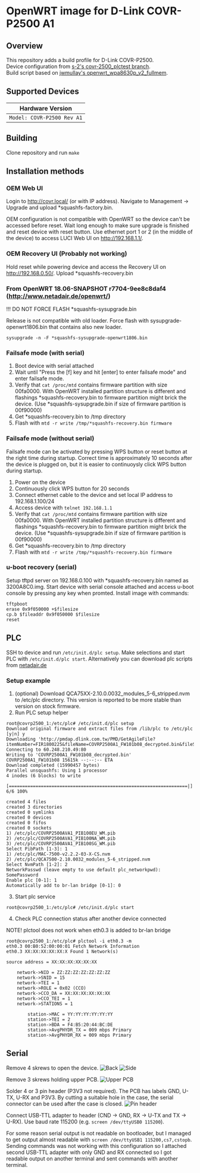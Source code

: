 # OpenWRT image for D-Link COVR-P2500 A1

## Overview

This repository adds a build profile for D-Link COVR-P2500.  
Device configuration from [s-2's covr-2500_plctest branch](https://github.com/s-2/openwrt/tree/covr-2500_plctest).  
Build script based on [jwmullay's openwrt_wpa8630p_v2_fullmem](https://github.com/jwmullally/openwrt_wpa8630p_v2_fullmem).  

## Supported Devices

| Hardware Version |
| --- |
| `Model: COVR-P2500 Rev A1` |


## Building

Clone repository and run `make`

## Installation methods

### OEM Web UI
Login to http://covr.local/ (or with IP address). Navigate to Management -> Upgrade and upload *squashfs-factory.bin.

OEM configuration is not compatible with OpenWRT so the device can't be accessed before reset. Wait long enough to make sure upgrade is finished and reset device with reset button. Use ethernet port 1 or 2 (in the middle of the device) to access LUCI Web UI on http://192.168.1.1/.

### OEM Recovery UI (Probably not working)
Hold reset while powering device and access the Recovery UI on http://192.168.0.50/. Upload *squashfs-recovery.bin

### From OpenWRT 18.06-SNAPSHOT r7704-9ee8c8daf4 (http://www.netadair.de/openwrt/)
!!! DO NOT FORCE FLASH *squashfs-sysupgrade.bin

Release is not compatible with old loader. Force flash with sysupgrade-openwrt1806.bin that contains also new loader.
```
sysupgrade -n -F *squashfs-sysupgrade-openwrt1806.bin
```

### Failsafe mode (with serial)

1. Boot device with serial attached
2. Wait until "Press the [f] key and hit [enter] to enter failsafe mode" and enter failsafe mode.
3. Verify that `cat /proc/mtd` contains firmware partition with size 00fa0000. With OpenWRT installed partition structure is different and flashings *squashfs-recovery.bin to firmware partition might brick the device. (Use *squashfs-sysupgrade.bin if size of firmware partition is 00f90000)
4. Get *squashfs-recovery.bin to /tmp directory
5. Flash with `mtd -r write /tmp/*squashfs-recovery.bin firmware`

### Failsafe mode (without serial)

Failsafe mode can be activated by pressing WPS button or reset button at the right time during startup. Correct time is approximately 10 seconds after the device is plugged on, but it is easier to continuoysly click WPS button during startup.

1. Power on the device
2. Continuously click WPS button for 20 seconds
3. Connect ethernet cable to the device and set local IP address to 192.168.1.100/24
4. Access device with `telnet 192.168.1.1`
5. Verify that `cat /proc/mtd` contains firmware partition with size 00fa0000. With OpenWRT installed partition structure is different and flashings *squashfs-recovery.bin to firmware partition might brick the device. (Use *squashfs-sysupgrade.bin if size of firmware partition is 00f90000)
6. Get *squashfs-recovery.bin to /tmp directory
7. Flash with `mtd -r write /tmp/*squashfs-recovery.bin firmware`


### u-boot recovery (serial)
Setup tftpd server on 192.168.0.100 with *squashfs-recovery.bin named as 3200A8C0.img.
Start device with serial console attached and access u-boot console by pressing any key when promted.
Install image with commands:
```
tftpboot
erase 0x9f050000 +$filesize
cp.b $fileaddr 0x9f050000 $filesize
reset
```

## PLC

SSH to device and run `/etc/init.d/plc setup`. Make selections and start PLC with `/etc/init.d/plc start`. Alternatively you can download plc scripts from [netadair.de](http://www.netadair.de/openwrt/)

### Setup example

1. (optional) Download QCA75XX-2.10.0.0032_modules_5-6_stripped.nvm to /etc/plc directory. This version is reported to be more stable than version on stock firmware.
2. Run PLC setup helper
```
root@covrp2500_1:/etc/plc# /etc/init.d/plc setup
Download original firmware and extract files from /lib/plc to /etc/plc [y|n] y
Downloading 'http://pmdap.dlink.com.tw/PMD/GetAgileFile?itemNumber=FIR1800225&fileName=COVRP2500A1_FW101b08_decrypted.bin&fileSize=1.5990457E7;1.5992229E7;65141.0;'
Connecting to 60.248.210.49:80
Writing to 'COVRP2500A1_FW101b08_decrypted.bin'
COVRP2500A1_FW101b08 15615k --:--:-- ETA
Download completed (15990457 bytes)
Parallel unsquashfs: Using 1 processor
4 inodes (6 blocks) to write

[===================================================================|] 6/6 100%

created 4 files
created 3 directories
created 0 symlinks
created 0 devices
created 0 fifos
created 0 sockets
1) /etc/plc/COVRP2500AVA1_PIB100EU_WM.pib
2) /etc/plc/COVRP2500AVA1_PIB100NA_WM.pib
3) /etc/plc/COVRP2500AVA1_PIB100SG_WM.pib
Select PibPath [1-3]: 1
1) /etc/plc/MAC-7500-v2.2.2-03-X-CS.nvm
2) /etc/plc/QCA7500-2.10.0032_modules_5-6_stripped.nvm
Select NvmPath [1-2]: 2
NetworkPasswd (leave empty to use default plc_networkpwd): SomePassword
Enable plc [0-1]: 1
Automatically add to br-lan bridge [0-1]: 0
```

3. Start plc service
```
root@covrp2500_1:/etc/plc# /etc/init.d/plc start
```

4. Check PLC connection status after another device connected

NOTE! plctool does not work when eth0.3 is added to br-lan bridge

```
root@covrp2500_1:/etc/plc# plctool -i eth0.3 -m
eth0.3 00:B0:52:00:00:01 Fetch Network Information
eth0.3 XX:XX:XX:XX:XX:X Found 1 Network(s)

source address = XX:XX:XX:XX:XX:XX

    network->NID = ZZ:ZZ:ZZ:ZZ:ZZ:ZZ:ZZ
    network->SNID = 15
    network->TEI = 1
    network->ROLE = 0x02 (CCO)
    network->CCO_DA = XX:XX:XX:XX:XX:XX
    network->CCO_TEI = 1
    network->STATIONS = 1

        station->MAC = YY:YY:YY:YY:YY:YY
        station->TEI = 2
        station->BDA = F4:B5:20:44:BC:DE
        station->AvgPHYDR_TX = 009 mbps Primary
        station->AvgPHYDR_RX = 009 mbps Primary

```


## Serial
Remove 4 skrews to open the device.
![Back](pictures/back.jpg)
![Side](pictures/side.jpg)

Remove 3 skrews holding upper PCB.
![Upper PCB](pictures/upper_pcb.jpg)

Solder 4 or 3 pin header (P3V3 not required). The PCB has labels GND, U-TX, U-RX and P3V3. By cutting a suitable hole in the case, the serial connector can be used after the case is closed.
![Pin header](pictures/pin_header.jpg)

Connect USB-TTL adapter to header (CND -> GND, RX -> U-TX and TX -> U-RX). Use baud rate 115200 (e.g. `screen /dev/ttyUSB0 115200`).

For some reason serial output is not readable on bootloader, but I managed to get output almost readable with `screen /dev/ttyUSB1 115200,cs7,cstopb`. Sending commands was not working with this configuration so I attached second USB-TTL adapter with only GND and RX connected so I got readable output on another terminal and sent commands with another terminal.
